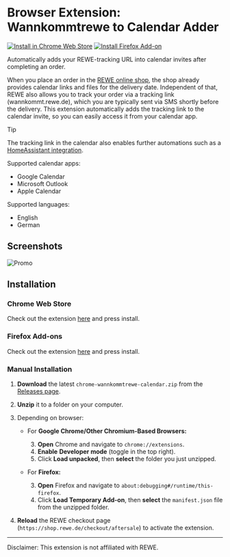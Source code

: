 # Browser Extension: Wannkommtrewe to Calendar Adder

[![Install in Chrome Web Store](https://img.shields.io/badge/chrome_web_store-install_now-blue)](https://chromewebstore.google.com/detail/wannkommtrewe-kalendar-ei/bbomfkejcpcodlcaehllpoanjhkbfppm)
[![Install Firefox Add-on](https://img.shields.io/badge/firefox_addon-install_now-blue)](https://addons.mozilla.org/en-US/firefox/addon/wannkommtrewe-calendar/)

Automatically adds your REWE-tracking URL into calendar invites after completing an order.

When you place an order in the [REWE online shop](https://shop.rewe.de/), the shop already provides calendar links and files for the delivery date. Independent of that, REWE also allows you to track your order via a tracking link (wannkommt.rewe.de), which you are typically sent via SMS shortly before the delivery. This extension automatically adds the tracking link to the calendar invite, so you can easily access it from your calendar app.

> [!TIP]  
> The tracking link in the calendar also enables further automations such as a [HomeAssistant integration](https://github.com/toelke/rewe-lieferung-home-assistant).

Supported calendar apps:
- Google Calendar
- Microsoft Outlook
- Apple Calendar

Supported languages:
- English
- German

## Screenshots

![Promo](./assets/promo.png)

## Installation

### Chrome Web Store

Check out the extension [here](https://chromewebstore.google.com/detail/wannkommtrewe-kalendar-ei/bbomfkejcpcodlcaehllpoanjhkbfppm) and press install.

### Firefox Add-ons

Check out the extension [here](https://addons.mozilla.org/en-US/firefox/addon/wannkommtrewe-calendar/) and press install.

### Manual Installation

1. **Download** the latest `chrome-wannkommtrewe-calendar.zip` from the [Releases page](https://github.com/LinqLover/wannkommtrewe-calendar/releases).
2. **Unzip** it to a folder on your computer.  
3. Depending on browser:

   - For **Google Chrome/Other Chromium-Based Browsers:**

     3. **Open** Chrome and navigate to `chrome://extensions`.  
     4. **Enable** **Developer mode** (toggle in the top right).  
     5. Click **Load unpacked**, then **select** the folder you just unzipped.  

   - For **Firefox:**

     3. **Open** Firefox and navigate to `about:debugging#/runtime/this-firefox`.  
     4. Click **Load Temporary Add-on**, then **select** the `manifest.json` file from the unzipped folder.  

6. **Reload** the REWE checkout page (`https://shop.rewe.de/checkout/aftersale`) to activate the extension.

---

Disclaimer: This extension is not affiliated with REWE.

